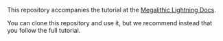 This repository accompanies the tutorial at the [Megalithic Lightning Docs](link).

You can clone this repository and use it, but we recommend instead that you follow the full tutorial.